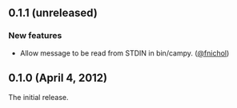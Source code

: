 ## 0.1.1 (unreleased)

### New features

* Allow message to be read from STDIN in bin/campy. ([@fnichol][])


## 0.1.0 (April 4, 2012)

The initial release.

[@fnichol]: https://github.com/fnichol
